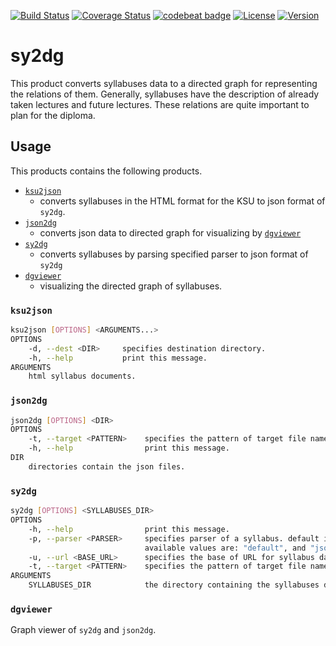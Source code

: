 [![Build Status](https://travis-ci.com/tamada/sy2dg.svg?branch=master)](https://travis-ci.com/tamada/sy2dg)
[![Coverage Status](https://coveralls.io/repos/github/tamada/sy2dg/badge.svg?branch=master)](https://coveralls.io/github/tamada/sy2dg?branch=master)
[![codebeat badge](https://codebeat.co/badges/923a4d5e-961c-4eb5-99a8-4601175732b4)](https://codebeat.co/projects/github-com-tamada-sy2dg-master)
[![License](https://img.shields.io/badge/License-WTFPL-blue.svg)](https://github.com/tamada/syllabuses2graph/blob/master/LICENSE)
[![Version](https://img.shields.io/badge/Version-1.0.0-yellowgreen.svg)](https://github.com/tamada/syllabuses2graph/releases/tag/v1.0.0)

# sy2dg

This product converts syllabuses data to a directed graph for representing the relations of them.
Generally, syllabuses have the description of already taken lectures and future lectures.
These relations are quite important to plan for the diploma.

## Usage

This products contains the following products.

* [`ksu2json`](#ksu2json)
    * converts syllabuses in the HTML format for the KSU to json format of `sy2dg`.
* [`json2dg`](#json2dg)
    * converts json data to directed graph for visualizing by [`dgviewer`](#dgviewer)
* [`sy2dg`](#sy2dg)
    * converts syllabuses by parsing specified parser to json format of `sy2dg`
* [`dgviewer`](#dgviewer)
    * visualizing the directed graph of syllabuses.

### `ksu2json`

```sh
ksu2json [OPTIONS] <ARGUMENTS...>
OPTIONS
    -d, --dest <DIR>     specifies destination directory.
    -h, --help           print this message.
ARGUMENTS
    html syllabus documents.
```

### `json2dg`

```sh
json2dg [OPTIONS] <DIR>
OPTIONS
    -t, --target <PATTERN>    specifies the pattern of target file name in the SYLLABUSES_DIR.
    -h, --help                print this message.
DIR
    directories contain the json files.
```

### `sy2dg`

```sh
sy2dg [OPTIONS] <SYLLABUSES_DIR>
OPTIONS
    -h, --help                print this message.
    -p, --parser <PARSER>     specifies parser of a syllabus. default is "default".
                              available values are: "default", and "json".
    -u, --url <BASE_URL>      specifies the base of URL for syllabus data.
    -t, --target <PATTERN>    specifies the pattern of target file name in the SYLLABUSES_DIR.
ARGUMENTS
    SYLLABUSES_DIR            the directory containing the syllabuses data.
```

### `dgviewer`

Graph viewer of `sy2dg` and `json2dg`.
